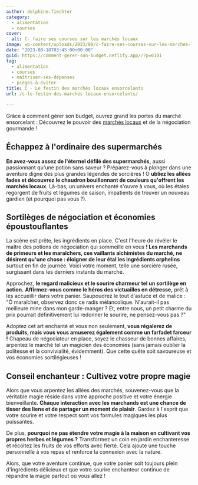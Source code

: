 ```yaml
---
author: delphine.fiechter
category:
  - alimentation
  - courses
cover:
  alt: C- faire ses courses sur les marchés locaux
image: wp-content/uploads/2023/08/c-faire-ses-courses-sur-les-marches-locaux.png
date: "2023-08-18T03:45:00+00:00"
guid: https://comment-gerer-son-budget.netlify.app//?p=6101
tag:
  - alimentation
  - courses
  - maîtriser-ses-dépenses
  - pièges-à-éviter
title: C - Le festin des marchés locaux ensorcelants
url: /c-le-festin-des-marches-locaux-ensorcelants/

---
```

Grâce à comment gérer son budget, ouvrez grand les portes du marché ensorcelant : Découvrez le pouvoir des [marchés locaux](https://www.radins.com/shopping/courses/le-marche-est-ce-vraiment-moins-cher/2518 "marchés locaux") et de la négociation gourmande !

## Échappez à l'ordinaire des supermarchés

**En avez-vous assez de l'éternel défilé des supermarchés,** aussi passionnant qu'une potion sans saveur ? Préparez-vous à plonger dans une aventure digne des plus grandes légendes de sorcières ! O **ubliez les allées fades et découvrez le chaudron bouillonnant de couleurs qu'offrent les marchés locaux**. Là-bas, un univers enchanté s'ouvre à vous, où les étales regorgent de fruits et légumes de saison, impatients de trouver un nouveau gardien (et pourquoi pas vous ?).

## Sortilèges de négociation et économies époustouflantes

La scène est prête, les ingrédients en place. C'est l'heure de révéler le maître des potions de négociation qui sommeille en vous **! Les marchands de primeurs et les maraîchers, ces vaillants alchimistes du marché, ne désirent qu'une chose : éloigner de leur étal les ingrédients orphelins** surtout en fin de journée. Voici votre moment, telle une sorcière rusée, surgissant dans les derniers instants du marché.

Approchez, **le regard malicieux et le sourire charmeur tel un sortilège en action.** **Affirmez-vous comme le héros des victuailles en détresse,** prêt à les accueillir dans votre panier. Saupoudrez le tout d'astuce et de malice : "Ô maraîcher, observez donc ce radis mélancolique. N'aurait-il pas meilleure mine dans mon garde-manger ? Et, entre nous, un petit charme du prix pourrait définitivement lui redonner le sourire, ne pensez-vous pas ?"

Adoptez cet art enchanté et vous non seulement, **vous régalerez de produits, mais vous vous amuserez également comme un farfadet farceur !** Chapeau de négociateur en place, soyez le chasseur de bonnes affaires, arpentez le marché tel un magicien des économies (sans jamais oublier la politesse et la convivialité, évidemment). Que cette quête soit savoureuse et vos économies sortilégieuses !

## Conseil enchanteur : Cultivez votre propre magie

Alors que vous arpentez les allées des marchés, souvenez-vous que la véritable magie réside dans votre approche positive et votre énergie bienveillante. **Chaque interaction avec les marchands est une chance de tisser des liens et de partager un moment de plaisir**. Gardez à l'esprit que votre sourire et votre respect sont vos formules magiques les plus puissantes.

De plus, **pourquoi ne pas étendre votre magie à la maison en cultivant vos propres herbes et légumes ?** Transformez un coin en jardin enchanteresse et récoltez les fruits de vos efforts avec fierté. Cela ajoute une touche personnelle à vos repas et renforce la connexion avec la nature.

Alors, que votre aventure continue, que votre panier soit toujours plein d'ingrédients délicieux et que votre sourire enchanteur continue de répandre la magie partout où vous allez !
